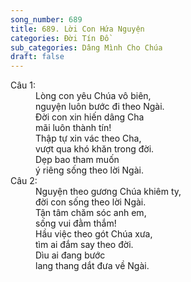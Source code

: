 ```yaml
---
song_number: 689
title: 689. Lời Con Hứa Nguyện
categories: Đời Tín Đồ
sub_categories: Dâng Mình Cho Chúa
draft: false
---
```

<dl><dt>Câu 1:</dt><dd data-verse="1">Lòng con yêu Chúa vô biên, <br/>nguyện luôn bước đi theo Ngài. <br/>Đời con xin hiến dâng Cha <br/>mãi luôn thành tín! <br/>Thập tự xin vác theo Cha, <br/>vượt qua khó khăn trong đời. <br/>Dẹp bao tham muốn <br/>ý riêng sống theo lời Ngài. </dd><dt>Câu 2:</dt><dd data-verse="2">Nguyện theo gương Chúa khiêm ty, <br/>đời con sống theo lời Ngài. <br/>Tận tâm chăm sóc anh em, <br/>sống vui đằm thắm! <br/>Hầu việc theo gót Chúa xưa, <br/>tìm ai đắm say theo đời. <br/>Dìu ai đang bước <br/>lang thang dắt đưa về Ngài. </dd></dl>